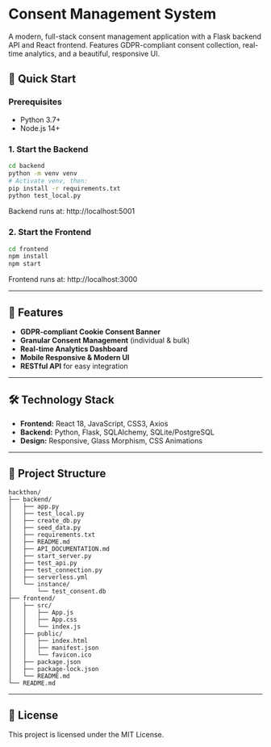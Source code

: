 # Consent Management System

A modern, full-stack consent management application with a Flask backend API and React frontend. Features GDPR-compliant consent collection, real-time analytics, and a beautiful, responsive UI.

## 🚀 Quick Start

### Prerequisites
- Python 3.7+
- Node.js 14+

### 1. Start the Backend
```sh
cd backend
python -m venv venv
# Activate venv, then:
pip install -r requirements.txt
python test_local.py
```
Backend runs at: http://localhost:5001

### 2. Start the Frontend
```sh
cd frontend
npm install
npm start
```
Frontend runs at: http://localhost:3000

---

## 🎨 Features
- **GDPR-compliant Cookie Consent Banner**
- **Granular Consent Management** (individual & bulk)
- **Real-time Analytics Dashboard**
- **Mobile Responsive & Modern UI**
- **RESTful API** for easy integration

---

## 🛠️ Technology Stack
- **Frontend:** React 18, JavaScript, CSS3, Axios
- **Backend:** Python, Flask, SQLAlchemy, SQLite/PostgreSQL
- **Design:** Responsive, Glass Morphism, CSS Animations

---

## 📁 Project Structure
```
hackthon/
├── backend/
│   ├── app.py
│   ├── test_local.py
│   ├── create_db.py
│   ├── seed_data.py
│   ├── requirements.txt
│   ├── README.md
│   ├── API_DOCUMENTATION.md
│   ├── start_server.py
│   ├── test_api.py
│   ├── test_connection.py
│   ├── serverless.yml
│   └── instance/
│       └── test_consent.db
├── frontend/
│   ├── src/
│   │   ├── App.js
│   │   ├── App.css
│   │   └── index.js
│   ├── public/
│   │   ├── index.html
│   │   ├── manifest.json
│   │   └── favicon.ico
│   ├── package.json
│   ├── package-lock.json
│   └── README.md
└── README.md
```

---

## 📄 License

This project is licensed under the MIT License. 